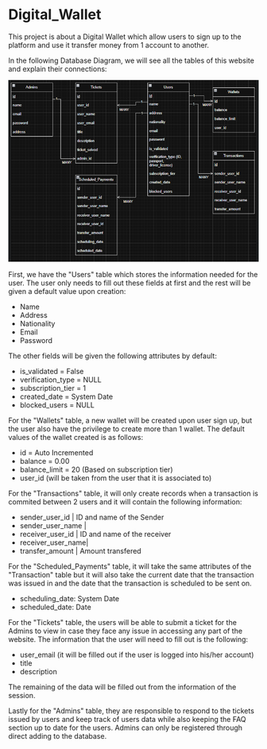 # Digital_Wallet

This project is about a Digital Wallet which allow users to sign up to the platform and use it transfer money from 1 account to another.

In the following Database Diagram, we will see all the tables of this website and explain their connections:

<img src="Assets/Database.png"></img>

First, we have the "Users" table which stores the information needed for the user. The user only needs to fill out these fields at first and the rest will be given a default value upon creation:

- Name
- Address
- Nationality
- Email
- Password

The other fields will be given the following attributes by default:

- is_validated = False
- verification_type = NULL
- subscription_tier = 1
- created_date = System Date
- blocked_users = NULL



For the "Wallets" table, a new wallet will be created upon user sign up, but the user also have the privilege to create more than 1 wallet. The default values of the wallet created is as follows:

- id = Auto Incremented
- balance = 0.00
- balance_limit = 20 (Based on subscription tier)
- user_id (will be taken from the user that it is associated to)


For the "Transactions" table, it will only create records when a transaction is commited between 2 users and it will contain the following information:

- sender_user_id    | ID and name of the Sender
- sender_user_name  |
- receiver_user_id  | ID and name of the receiver
- receiver_user_name|
- transfer_amount   | Amount transfered


For the "Scheduled_Payments" table, it will take the same attributes of the "Transaction" table but it will also take the current date that the transaction was issued in and the date that the transaction is scheduled to be sent on.

- scheduling_date: System Date
- scheduled_date: Date 


For the "Tickets" table, the users will be able to submit a ticket for the Admins to view in case they face any issue in accessing any part of the website. The information that the user will need to fill out is the following:

- user_email (it will be filled out if the user is logged into his/her account)
- title 
- description

The remaining of the data will be filled out from the information of the session.



Lastly for the "Admins" table, they are responsible to respond to the tickets issued by users and keep track of users data while also keeping the FAQ section up to date for the users. Admins can only be registered through direct adding to the database.
